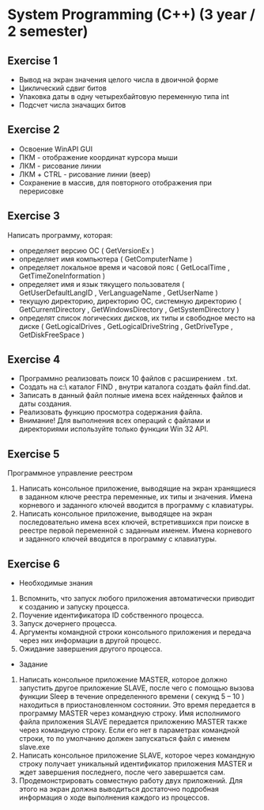 # System Programming (C++) (3 year / 2 semester)

## Exercise 1

* Вывод на экран значения целого числа в двоичной форме
* Циклический сдвиг битов
* Упаковка даты в одну четырехбайтовую переменную типа int
* Подсчет числа значащих битов

## Exercise 2

* Освоение WinAPI GUI
* ПКМ - отображение координат курсора мыши
* ЛКМ - рисование линии
* ЛКМ + CTRL - рисование линии (веер)
* Сохранение в массив, для повторного отображения при перерисовке

## Exercise 3

Написать программу, которая:

* определяет версию ОС ( GetVersionEx )
* определяет имя компьютера ( GetComputerName )
* определяет локальное время и часовой пояс ( GetLocalTime , GetTimeZoneInformation )
* определяет имя и язык тякущего пользователя ( GetUserDefaultLangID , VerLanguageName , GetUserName )
* текущую директорию, директорию ОС, системную директорию ( GetCurrentDirectory , GetWindowsDirectory , GetSystemDirectory )
* определят список логических дисков, их типы и свободное место на диске ( GetLogicalDrives , GetLogicalDriveString , GetDriveType , GetDiskFreeSpace )


## Exercise 4

* Программно реализовать поиск 10 файлов с расширением . txt.
* Создать на с:\ каталог FIND , внутри каталога создать файл find.dat.
* Записать в данный файл полные имена всех найденных файлов и даты создания.
* Реализовать функцию просмотра содержания файла.
* Внимание! Для выполнения всех операций с файлами и директориями используйте только функции Win 32 API.

## Exercise 5

Программное управление реестром
1. Написать консольное приложение, выводящие на экран хранящиеся в заданном ключе реестра переменные, их типы и значения. Имена корневого и заданного ключей вводится в программу с клавиатуры.
1. Написать консольное приложение, выводящее на экран последовательно имена всех ключей, встретившихся при поиске в реестре первой переменной с заданным именем. Имена корневого и заданного ключей вводится в программу с клавиатуры.

## Exercise 6

* Необходимые знания
1. Вспомнить, что запуск любого приложения автоматически приводит к созданию и запуску процесса.
1. Поучение идентификатора ID собственного процесса.
1. Запуск дочернего процесса.
1. Аргументы командной строки консольного приложения и передача через них информации в другой процесс.
1. Ожидание завершения другого процесса.

* Задание
1. Написать консольное приложение MASTER, которое должно запустить другое приложение SLAVE, после чего с помощью вызова функции Sleep в течение определенного времени ( секунд 5 – 10 ) находиться в приостановленном состоянии. Это время передается в программу MASTER через командную строку.
Имя исполнимого файла приложения SLAVE передается приложению MASTER также через командную строку. Если его нет в параметрах командной строки, то по умолчанию должен запускаться файл с именем slave.exe
1. Написать консольное приложение SLAVE, которое через командную строку получает уникальный идентификатор приложения MASTER и ждет завершения последнего, после чего завершается сам.
1. Продемонстрировать совместную работу двух приложений. Для этого на экран должна выводиться достаточно подробная информация о ходе выполнения каждого из процессов.
